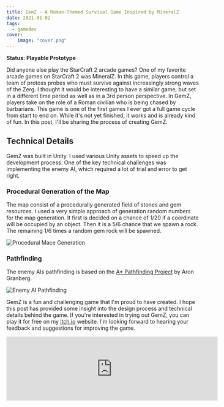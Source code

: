 ```yaml
---
title: GemZ - A Roman-Themed Survival Game Inspired by MineralZ
date: 2021-01-02
tags:
  - gamedev
cover:
    image: "cover.png"
---
```


<p><strong>Status: Playable Prototype</strong></p>

Did anyone else play the StarCraft 2 arcade games? One of my favorite arcade games on StarCraft 2 was MineralZ. In this game, players control a team of protoss probes who must survive against increasingly strong waves of the Zerg. I thought it would be interesting to have a similar game, but set in a different time period as well as in a 3rd person perspective. In GemZ, players take on the role of a Roman civilian who is being chased by barbarians. This game is one of the first games I ever got a full game cycle from start to end on. While it's not yet finished, it works and is already kind of fun. In this post, I'll be sharing the process of creating GemZ.

## Technical Details
GemZ was built in Unity. I used various Unity assets to speed up the development process. One of the key technical challenges was implementing the enemy AI, which required a lot of trial and error to get right. 

### Procedural Generation of the Map
The map consist of a procedurally generated field of stones and gem resources. I used a very simple approach of generation random numbers for the map generation. It first is decided on a chance of 1/20 if a coordinate will be occupied by an object. Then it is a 5/6 chance that we spawn a rock. The remaining 1/6 times a random gem rock will be spawned.

![Procedural Mace Generation](mace_generation.gif)

### Pathfinding
The enemy AIs pathfinding is based on the [A* Pathfinding Project](https://arongranberg.com/astar/) by Aron Granberg.

![Enemy AI Pathfinding](enemy_ai.gif)

GemZ is a fun and challenging game that I'm proud to have created. I hope this post has provided some insight into the design process and technical details behind the game. If you're interested in trying out GemZ, you can play it for free on my [itch.io](https://davidjs.itch.io/gem-z) website. I'm looking forward to hearing your feedback and suggestions for improving the game.

<iframe frameborder="0" src="https://itch.io/embed/1226641" width="552" height="167"><a href="https://davidjs.itch.io/gem-z">Gem Z by david.js</a></iframe>